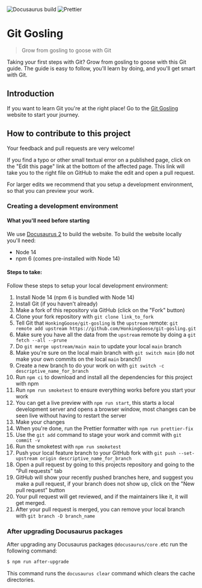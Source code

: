 ![Docusaurus build](https://github.com/HonkingGoose/git-gosling/workflows/Docusaurus%20build/badge.svg)
![Prettier](https://github.com/HonkingGoose/git-gosling/workflows/Prettier/badge.svg)

# Git Gosling

> Grow from gosling to goose with Git

Taking your first steps with Git?
Grow from gosling to goose with this Git guide.
The guide is easy to follow, you'll learn by doing, and you'll get smart with Git.

## Introduction

If you want to learn Git you're at the right place!
Go to the [Git Gosling](https://git-gosling.vercel.app/) website to start your journey.

## How to contribute to this project

Your feedback and pull requests are very welcome!

If you find a typo or other small textual error on a published page, click on the "Edit this page" link at the bottom of the affected page.
This link will take you to the right file on GitHub to make the edit and open a pull request.

For larger edits we recommend that you setup a development environment, so that you can preview your work.

### Creating a development environment

#### What you'll need before starting

We use [Docusaurus 2](https://v2.docusaurus.io/) to build the website.
To build the website locally you'll need:

- Node 14
- npm 6 (comes pre-installed with Node 14)

#### Steps to take:

Follow these steps to setup your local development environment:

1. Install Node 14 (npm 6 is bundled with Node 14)
1. Install Git (if you haven't already)
1. Make a fork of this repository via GitHub (click on the "Fork" button)
1. Clone your fork repository with `git clone link_to_fork`
1. Tell Git that `HonkingGoose/git-gosling` is the `upstream` remote: `git remote add upstream https://github.com/HonkingGoose/git-gosling.git`
1. Make sure you have all the data from the `upstream` remote by doing a `git fetch --all --prune`
1. Do `git merge upstream/main main` to update your local `main` branch
1. Make you're sure on the local main branch with `git switch main` (do not make your own commits on the local `main` branch!)
1. Create a new branch to do your work on with `git switch -c descriptive_name_for_branch`
1. Run `npm ci` to download and install all the dependencies for this project with npm
1. Run `npm run smoketest` to ensure everything works before you start your work
1. You can get a live preview with `npm run start`, this starts a local development server and opens a browser window, most changes can be seen live without having to restart the server
1. Make your changes
1. When you're done, run the Prettier formatter with `npm run prettier-fix`
1. Use the `git add` command to stage your work and commit with `git commit -v`
1. Run the smoketest with `npm run smoketest`
1. Push your local feature branch to your GitHub fork with `git push --set-upstream origin descriptive_name_for_branch`
1. Open a pull request by going to this projects repository and going to the "Pull requests" tab
1. GitHub will show your recently pushed branches here, and suggest you make a pull request, if your branch does not show up, click on the "New pull request" button
1. Your pull request will get reviewed, and if the maintainers like it, it will get merged.
1. After your pull request is merged, you can remove your local branch with `git branch -D branch_name`

### After upgrading Docusaurus packages

After upgrading any Docusaurus packages `@docusaurus/core` .etc run the following command:

```bash
$ npm run after-upgrade
```

This command runs the `docusaurus clear` command which clears the cache directories.
